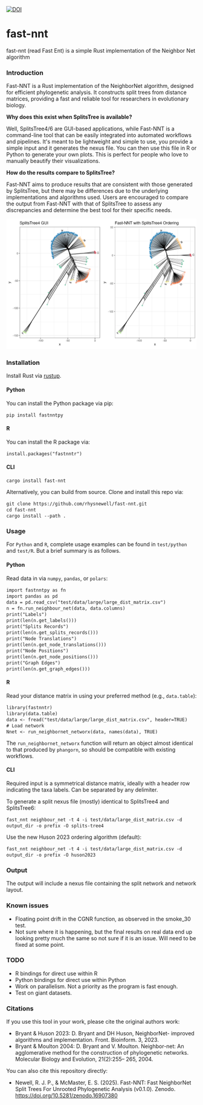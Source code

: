 [![DOI](https://zenodo.org/badge/1037785550.svg)](https://doi.org/10.5281/zenodo.16907379)

# fast-nnt
fast-nnt (read Fast Ent) is a simple Rust implementation of the Neighbor Net algorithm

### Introduction

Fast-NNT is a Rust implementation of the NeighborNet algorithm, designed for efficient phylogenetic analysis. It constructs split trees from distance matrices, providing a fast and reliable tool for researchers in evolutionary biology.

**Why does this exist when SplitsTree is available?**

Well, SplitsTree4/6 are GUI-based applications, while Fast-NNT is a command-line tool that can be easily integrated into automated workflows and pipelines. It's meant to be lightweight and simple to use, you provide a simple input and it generates the nexus file. You can then use this file in R or Python to generate your own plots. This is perfect for people who love to manually beautify their visualizations.

**How do the results compare to SplitsTree?**

Fast-NNT aims to produce results that are consistent with those generated by SplitsTree, but there may be differences due to the underlying implementations and algorithms used. Users are encouraged to compare the output from Fast-NNT with that of SplitsTree to assess any discrepancies and determine the best tool for their specific needs.

![Comparison to SplitsTree4](images/IMG_5077.png)

### Installation
Install Rust via [rustup](https://rustup.rs/).

#### Python
You can install the Python package via pip:
```
pip install fastnntpy
```

#### R
You can install the R package via:
```
install.packages("fastnntr")
```

#### CLI

```
cargo install fast-nnt
```

Alternatively, you can build from source. Clone and install this repo via:
```
git clone https://github.com/rhysnewell/fast-nnt.git
cd fast-nnt
cargo install --path .
```

### Usage

For `Python` and `R`, complete usage examples can be found in `test/python` and `test/R`. But a brief summary is as follows.

#### Python
Read data in via `numpy`, `pandas`, or `polars`:

```
import fastnntpy as fn
import pandas as pd
data = pd.read_csv("test/data/large/large_dist_matrix.csv")
n = fn.run_neighbour_net(data, data.columns)
print("Labels")
print(len(n.get_labels()))
print("Splits Records")
print(len(n.get_splits_records()))
print("Node Translations")
print(len(n.get_node_translations()))
print("Node Positions")
print(len(n.get_node_positions()))
print("Graph Edges")
print(len(n.get_graph_edges()))
```

#### R
Read your distance matrix in using your preferred method (e.g., `data.table`):
```
library(fastnntr)
library(data.table)
data <- fread("test/data/large/large_dist_matrix.csv", header=TRUE)
# Load network
Nnet <- run_neighbornet_networx(data, names(data), TRUE)
```

The `run_neighbornet_networx` function will return an object almost identical to that produced by `phangorn`, so should be compatible with existing workflows.

#### CLI
Required input is a symmetrical distance matrix, ideally with a header row indicating the taxa labels. Can be separated by any delimiter.

To generate a split nexus file (mostly) identical to SplitsTree4 and SplitsTree6:
```
fast_nnt neighbour_net -t 4 -i test/data/large_dist_matrix.csv -d output_dir -o prefix -O splits-tree4
```

Use the new Huson 2023 ordering algorithm (default):
```
fast_nnt neighbour_net -t 4 -i test/data/large_dist_matrix.csv -d output_dir -o prefix -O huson2023
```

### Output

The output will include a nexus file containing the split network and network layout.

### Known issues
- Floating point drift in the CGNR function, as observed in the smoke_30 test.
- Not sure where it is happening, but the final results on real data end up looking pretty much the same so not sure if it is an issue. Will need to be fixed at some point.


### TODO
- R bindings for direct use within R
- Python bindings for direct use within Python
- Work on parallelism. Not a priority as the program is fast enough.
- Test on giant datasets.


### Citations

If you use this tool in your work, please cite the original authors work:
- Bryant & Huson 2023: D. Bryant and DH Huson, NeighborNet- improved algorithms and implementation. Front. Bioinform. 3, 2023.
- Bryant & Moulton 2004: D. Bryant and V. Moulton. Neighbor-net: An agglomerative method for the construction of phylogenetic networks. Molecular Biology and Evolution, 21(2):255– 265, 2004.

You can also cite this repository directly:
- Newell, R. J. P., & McMaster, E. S. (2025). Fast-NNT: Fast NeighborNet Split Trees For Unrooted Phylogenetic Analysis (v0.1.0). Zenodo. https://doi.org/10.5281/zenodo.16907380